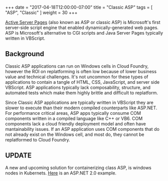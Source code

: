 +++
date = "2017-04-18T12:00:00-07:00"
title = "Classic ASP"
tags = [ "ASP", "Classic" ]
weight = 30
+++

[Active Server Pages](https://en.wikipedia.org/wiki/Active_Server_Pages) (also known as ASP or classic ASP) is Microsoft's first server-side script engine that enabled dynamically-generated web pages. ASP is Microsoft's alternative to CGI scripts and Java Server Pages typically written in VBScript.

## Background

Classic ASP applications can run on Windows cells in Cloud Foundry, however the ROI on replatforming is often low because of lower business value and technical challenges. It's not uncommon for these types of applications to contain a tangle of HTML, CSS, JavaScript, and server side VBScript. ASP applications typically lack composability, structure, and automated tests which make them highly brittle and difficult to replatform. 

Since Classic ASP applications are typically written in VBScript they are slower to execute than their modern compiled counterparts like ASP.NET. For performance critical areas, ASP apps typically consume COM components written in a compiled language like C++ or VB6. COM components lack a cloud friendly deployment model and often have mantainability issues. If an ASP application uses COM components that do not already exist on the Windows cell, and most do, they cannot be replatformed to Cloud Foundry.

## UPDATE

A new and upcoming solution for containerizing class ASP, is windows nodes in Kubernets. [Here](https://dotnet-cookbook.cfapps.io/kubernetes/dotnet2_0-webconfig-configmap/) is an ASP.NET 2.0 example.
